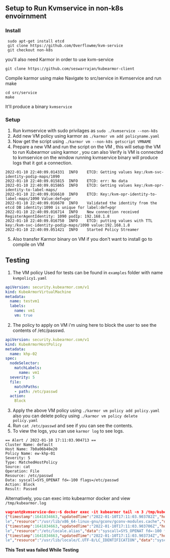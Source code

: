 ## Setup to Run Kvmservice in non-k8s envoirnment

### Install
```
 sudo apt-get install etcd
 git clone https://github.com/0verflowme/kvm-service
 git checkout non-k8s
 ```

you'll also need Karmor in order to use kvm-service
```
git clone https://github.com/seswarrajan/kubearmor-client
```
Compile karmor using make
Navigate to src/service in Kvmservice and run make
```
cd src/service
make
```
It'll produce a binary ``kvmservice``

### Setup

1. Run kvmservice with sudo privilages as ``sudo ./kvmservice --non-k8s``
2. Add new VM policy using karmor as ``./karmor vm add policyname.yaml``
3. Now get the script using ``./karmor vm --non-k8s getscript VMNAME``
4. Prepare a new VM and run the script on the VM , this will setup the VM to run Kubearmor using karmor , you can also Verify is VM is connected to kvmservice on the window running kvmservice binary will produce logs that it got a connection.
```
2022-01-10 22:40:09.014331	INFO	ETCD: Getting values key:/kvm-svc-identity-podip-maps/1090
2022-01-10 22:40:09.015815	INFO	ETCD: err: No data
2022-01-10 22:40:09.015865	INFO	ETCD: Getting values key:/kvm-opr-identity-to-label-maps/
2022-01-10 22:40:09.016610	INFO	ETCD: Key:/kvm-opr-identity-to-label-maps/1090 Value:def=pqr
2022-01-10 22:40:09.016670	INFO	Validated the identity from the etcd DB identity:1090 is unique for label:def=pqr
2022-01-10 22:40:09.016714	INFO	New connection received RegisterAgentIdentity: 1090 podIp: 192.168.1.8
2022-01-10 22:40:09.016750	INFO	ETCD: putting values with TTL key:/kvm-svc-identity-podip-maps/1090 value:192.168.1.8
2022-01-10 22:40:09.051421	INFO	Started Policy Streamer
```
5. Also transfer Karmor binary on VM if you don't want to install go to compile on VM

## Testing
1. The VM policy Used for tests can be found in ``examples`` folder with name ``kvmpolicy1.yaml``
```yaml
apiVersion: security.kubearmor.com/v1
kind: KubeArmorVirtualMachine
metadata:
  name: testvm1
  labels:
    name: vm1
    vm: true
```
2. The policy to apply on VM i'm using here to block the user to see the contents of /etc/passwd.
```yaml
apiVersion: security.kubearmor.com/v1
kind: KubeArmorHostPolicy
metadata:
  name: khp-02
spec:
  nodeSelector:
    matchLabels:
      name: vm1
  severity: 5
  file:
    matchPaths:
    - path: /etc/passwd
  action:
    Block
```
3. Apply the above VM policy using ``./karmor vm policy add policy.yaml`` also you can delete policy using ``./karmor vm policy delete policy.yaml``
4. Run ``cat /etc/passwd`` and see if you can see the contents.
5. To view the logs, you can use ``karmor log`` to see logs.
```
== Alert / 2022-01-10 17:11:03.904713 ==
Cluster Name: default
Host Name: 7b0a06b40e20
Policy Name: ew-khp-01
Severity: 5
Type: MatchedHostPolicy
Source: cat
Operation: File
Resource: /etc/passwd
Data: syscall=SYS_OPENAT fd=-100 flags=/etc/passwd
Action: Block
Result: Passed
```
Alternatively, you can exec into kubearmor docker and view ``/tmp/kubearmor.log``
```json
vagrant@kvmservice-dev:~$ docker exec -it kubearmor tail -n 3 /tmp/kubearmor.log
{"timestamp":1641834663,"updatedTime":"2022-01-10T17:11:03.903782Z","hostName":"7b0a06b40e20","hostPid":7011,"ppid":6248,"pid":7011,"uid":1000,"type":"HostLog","source":"cat","operation":"Fi
le","resource":"/usr/lib/x86_64-linux-gnu/gconv/gconv-modules.cache","data":"syscall=SYS_OPENAT fd=-100 flags=/usr/lib/x86_64-linux-gnu/gconv/gconv-modules.cache","result":"Passed"}
{"timestamp":1641834663,"updatedTime":"2022-01-10T17:11:03.903706Z","hostName":"7b0a06b40e20","hostPid":7011,"ppid":6248,"pid":7011,"uid":1000,"type":"HostLog","source":"cat","operation":"Fi
le","resource":"/etc/locale.alias","data":"syscall=SYS_OPENAT fd=-100 flags=/usr/share/locale/locale.alias","result":"Passed"}
{"timestamp":1641834663,"updatedTime":"2022-01-10T17:11:03.903734Z","hostName":"7b0a06b40e20","hostPid":7011,"ppid":6248,"pid":7011,"uid":1000,"type":"HostLog","source":"cat","operation":"Fi
le","resource":"/usr/lib/locale/C.UTF-8/LC_IDENTIFICATION","data":"syscall=SYS_OPENAT fd=-100 flags=/usr/lib/locale/C.UTF-8/LC_IDENTIFICATION","result":"Passed"}
```
**This Test was failed While Testing**

